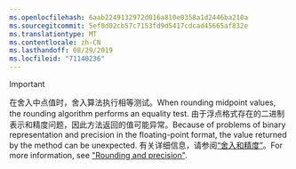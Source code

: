 ```yaml
---
ms.openlocfilehash: 6aab2249132972d016a810e0358a1d2446ba210a
ms.sourcegitcommit: 5ef0d02cb57c7153fd9d5417cdcad45665af832e
ms.translationtype: MT
ms.contentlocale: zh-CN
ms.lasthandoff: 08/29/2019
ms.locfileid: "71140236"
---
```


> [!IMPORTANT]
>  <span data-ttu-id="04555-101">在舍入中点值时，舍入算法执行相等测试。</span><span class="sxs-lookup"><span data-stu-id="04555-101">When rounding midpoint values, the rounding algorithm performs an equality test.</span></span> <span data-ttu-id="04555-102">由于浮点格式存在的二进制表示和精度问题，因此方法返回的值可能异常。</span><span class="sxs-lookup"><span data-stu-id="04555-102">Because of problems of binary representation and precision in the floating-point format, the value returned by the method can be unexpected.</span></span> <span data-ttu-id="04555-103">有关详细信息，请参阅[“舍入和精度”](xref:System.Math.Round%2A#rounding-and-precision)。</span><span class="sxs-lookup"><span data-stu-id="04555-103">For more information, see ["Rounding and precision"](xref:System.Math.Round%2A#rounding-and-precision).</span></span>

